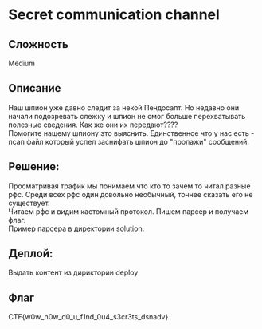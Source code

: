 # Secret communication channel
## Сложность
Medium

## Описание
Наш шпион уже давно следит за некой Пендосапт. Но недавно они начали подозревать слежку и шпион не смог больше перехватывать полезные сведения. Как же они их передают????  
Помогите нашему шпиону это выяснить. Единственное что у нас есть - псап файл который успел заснифать шпион до "пропажи" сообщений.

## Решение:
Просматривая трафик мы понимаем что кто то зачем то читал разные рфс. Среди всех рфс один довольно необычный, точнее сказать его не существует.  
Читаем рфс и видим кастомный протокол. Пишем парсер и получаем флаг.  
Пример парсера в директории solution.  

## Деплой:
Выдать контент из дириктории deploy

## Флаг
CTF{w0w_h0w_d0_u_f1nd_0u4_s3cr3ts_dsnadv}
